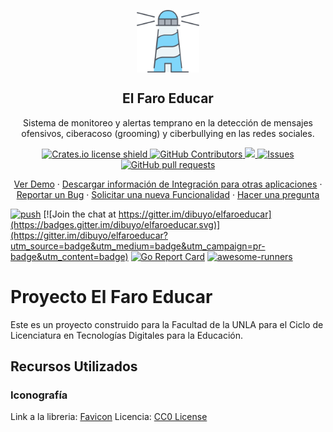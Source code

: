 <p align="center">
 <img width="100px" src="https://raw.githubusercontent.com/dibuyo/elfaroeducar/main/public/images/elfaroeducar-light.svg" align="center" alt="El Faro Educar" />
 <h2 align="center">El Faro Educar</h2>
 <p align="center">Sistema de monitoreo y alertas temprano en la detección de mensajes ofensivos, ciberacoso (grooming) y ciberbullying en las redes sociales.</p>
</p>
  <p align="center">
    <a href="https://shields.io/">
        <img src="https://img.shields.io/crates/l/logos.svg" alt="Crates.io license shield">
    </a>
    <a href="https://github.com/dibuyo/elfaroeducar/graphs/contributors">
      <img alt="GitHub Contributors" src="https://img.shields.io/github/contributors/dibuyo/elfaroeducar" />
    </a>
    <a href="https://github.com/dibuyo/elfaroeducar">
      <img src="https://codecov.io/gh/dibuyo/elfaroeducar/branch/master/graph/badge.svg" />
    </a>
    <a href="https://github.com/dibuyo/elfaroeducar/issues">
      <img alt="Issues" src="https://img.shields.io/github/issues/dibuyo/elfaroeducar?color=0088ff" />
    </a>
    <a href="https://github.com/dibuyo/elfaroeducar/pulls">
      <img alt="GitHub pull requests" src="https://img.shields.io/github/issues-pr/dibuyo/elfaroeducar?color=0088ff" />
    </a>
    <br />
  </p>
  <p align="center">
    <a href="#demo">Ver Demo</a>
    ·
    <a href="#api">Descargar información de Integración para otras aplicaciones</a>
    ·
    <a href="https://github.com/dibuyo/elfaroeducar/issues/new/choose">Reportar un Bug</a>
    ·
    <a href="https://github.com/dibuyo/elfaroeducar/issues/new/choose">Solicitar una nueva Funcionalidad</a>
    ·
    <a href="https://github.com/dibuyo/elfaroeducar/discussions">Hacer una pregunta</a>
  </p>

[![push](https://github.com/dibuyo/elfaroeducar/workflows/push/badge.svg?branch=master&event=push)](https://github.com/dibuyo/elfaroeducar/actions)
[![Join the chat at https://gitter.im/dibuyo/elfaroeducar](https://badges.gitter.im/dibuyo/elfaroeducar.svg)](https://gitter.im/dibuyo/elfaroeducar?utm_source=badge&utm_medium=badge&utm_campaign=pr-badge&utm_content=badge)
[![Go Report Card](https://goreportcard.com/badge/github.com/dibuyo/elfaroeducar)](https://goreportcard.com/report/github.com/dibuyo/elfaroeducar)
[![awesome-runners](https://img.shields.io/badge/listed%20on-awesome--runners-blue.svg)](https://github.com/jonico/awesome-runners)

# Proyecto El Faro Educar

Este es un proyecto construido para la Facultad de la UNLA para el Ciclo de Licenciatura en Tecnologías Digitales para la Educación.

## Recursos Utilizados ##

### Iconografía ###
Link a la libreria: [Favicon](https://www.svgrepo.com/svg/227410/lighthouse)
Licencia: [CC0 License](https://www.svgrepo.com/page/licensing#CC0)

